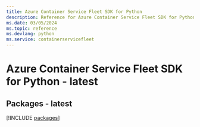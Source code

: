 ```yaml
---
title: Azure Container Service Fleet SDK for Python
description: Reference for Azure Container Service Fleet SDK for Python
ms.date: 03/05/2024
ms.topic: reference
ms.devlang: python
ms.service: containerservicefleet
---
```

# Azure Container Service Fleet SDK for Python - latest
## Packages - latest
[!INCLUDE [packages](container-service-fleet-index.md)]